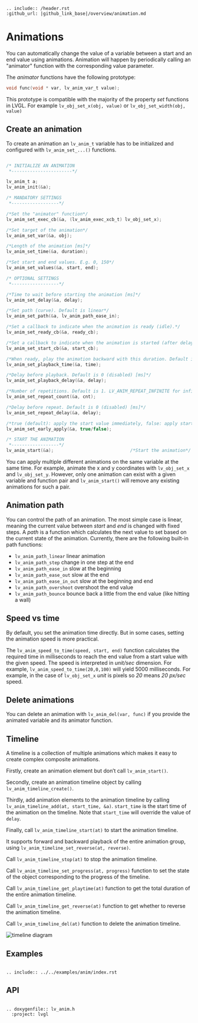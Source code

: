 ```eval_rst
.. include:: /header.rst 
:github_url: |github_link_base|/overview/animation.md
```
# Animations

You can automatically change the value of a variable between a start and an end value using animations.
Animation will happen by periodically calling an "animator" function with the corresponding value parameter.

The *animator* functions have the following prototype:
```c
void func(void * var, lv_anim_var_t value);
```
This prototype is compatible with the majority of the property *set* functions in LVGL. For example `lv_obj_set_x(obj, value)` or `lv_obj_set_width(obj, value)`


## Create an animation
To create an animation an `lv_anim_t` variable has to be initialized and configured with `lv_anim_set_...()` functions.

```c

/* INITIALIZE AN ANIMATION
 *-----------------------*/

lv_anim_t a;
lv_anim_init(&a);

/* MANDATORY SETTINGS
 *------------------*/

/*Set the "animator" function*/
lv_anim_set_exec_cb(&a, (lv_anim_exec_xcb_t) lv_obj_set_x); 

/*Set target of the animation*/
lv_anim_set_var(&a, obj); 

/*Length of the animation [ms]*/
lv_anim_set_time(&a, duration);

/*Set start and end values. E.g. 0, 150*/
lv_anim_set_values(&a, start, end);

/* OPTIONAL SETTINGS
 *------------------*/

/*Time to wait before starting the animation [ms]*/
lv_anim_set_delay(&a, delay);

/*Set path (curve). Default is linear*/
lv_anim_set_path(&a, lv_anim_path_ease_in);

/*Set a callback to indicate when the animation is ready (idle).*/
lv_anim_set_ready_cb(&a, ready_cb);

/*Set a callback to indicate when the animation is started (after delay).*/
lv_anim_set_start_cb(&a, start_cb);

/*When ready, play the animation backward with this duration. Default is 0 (disabled) [ms]*/
lv_anim_set_playback_time(&a, time);

/*Delay before playback. Default is 0 (disabled) [ms]*/
lv_anim_set_playback_delay(&a, delay);

/*Number of repetitions. Default is 1. LV_ANIM_REPEAT_INFINITE for infinite repetition*/
lv_anim_set_repeat_count(&a, cnt);

/*Delay before repeat. Default is 0 (disabled) [ms]*/
lv_anim_set_repeat_delay(&a, delay);

/*true (default): apply the start value immediately, false: apply start value after delay when the anim. really starts. */
lv_anim_set_early_apply(&a, true/false);

/* START THE ANIMATION
 *------------------*/
lv_anim_start(&a);                             /*Start the animation*/
```


You can apply multiple different animations on the same variable at the same time.
For example, animate the x and y coordinates with `lv_obj_set_x` and `lv_obj_set_y`. However, only one animation can exist with a given variable and function pair and `lv_anim_start()` will remove any existing animations for such a pair.

## Animation path

You can control the path of an animation. The most simple case is linear, meaning the current value between *start* and *end* is changed with fixed steps.
A *path* is a function which calculates the next value to set based on the current state of the animation. Currently, there are the following built-in path functions:

- `lv_anim_path_linear` linear animation
- `lv_anim_path_step` change in one step at the end
- `lv_anim_path_ease_in` slow at the beginning
- `lv_anim_path_ease_out` slow at the end
- `lv_anim_path_ease_in_out` slow at the beginning and end
- `lv_anim_path_overshoot` overshoot the end value
- `lv_anim_path_bounce` bounce back a little from the end value (like hitting a wall)


## Speed vs time
By default, you set the animation time directly. But in some cases, setting the animation speed is more practical.

The `lv_anim_speed_to_time(speed, start, end)` function calculates the required time in milliseconds to reach the end value from a start value with the given speed.
The speed is interpreted in _unit/sec_ dimension. For example,  `lv_anim_speed_to_time(20,0,100)` will yield 5000 milliseconds. For example, in the case of `lv_obj_set_x` *unit* is pixels so *20* means *20 px/sec* speed.

## Delete animations

You can delete an animation with `lv_anim_del(var, func)` if you provide the animated variable and its animator function.

## Timeline
A timeline is a collection of multiple animations which makes it easy to create complex composite animations.

Firstly, create an animation element but don’t call `lv_anim_start()`.

Secondly, create an animation timeline object by calling `lv_anim_timeline_create()`.

Thirdly, add animation elements to the animation timeline by calling `lv_anim_timeline_add(at, start_time, &a)`. `start_time` is the start time of the animation on the timeline. Note that `start_time` will override the value of `delay`.

Finally, call `lv_anim_timeline_start(at)` to start the animation timeline.

It supports forward and backward playback of the entire animation group, using `lv_anim_timeline_set_reverse(at, reverse)`.

Call `lv_anim_timeline_stop(at)` to stop the animation timeline.

Call `lv_anim_timeline_set_progress(at, progress)` function to set the state of the object corresponding to the progress of the timeline.

Call `lv_anim_timeline_get_playtime(at)` function to get the total duration of the entire animation timeline.

Call `lv_anim_timeline_get_reverse(at)` function to get whether to reverse the animation timeline.

Call `lv_anim_timeline_del(at)` function to delete the animation timeline.

![](/misc/anim-timeline.png "timeline diagram")

## Examples

```eval_rst

.. include:: ../../examples/anim/index.rst

```
## API

```eval_rst

.. doxygenfile:: lv_anim.h
  :project: lvgl

```
